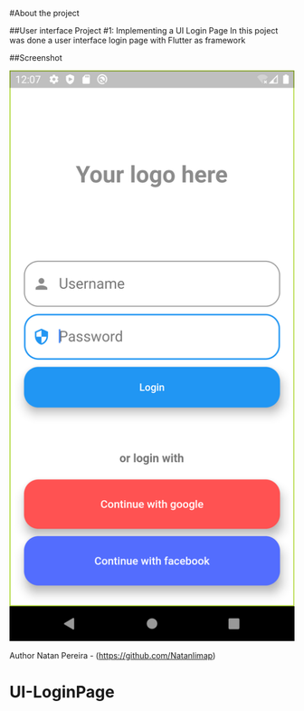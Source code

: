 
#About the project

##User interface Project #1: Implementing a UI Login Page
In this poject was done a user interface login page with Flutter as framework

##Screenshot

![Our login page done in this app](https://github.com/Natanlimap/UI-LoginPage/blob/master/Screenshots/loginpage.png)


Author
Natan Pereira - (https://github.com/Natanlimap)

# UI-LoginPage
